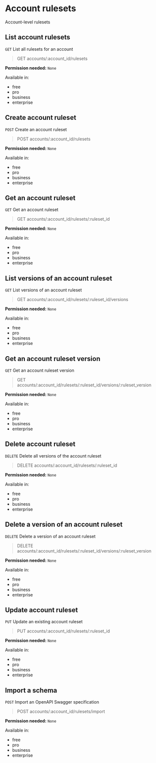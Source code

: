 # Account rulesets

Account-level rulesets

## List account rulesets

`GET` List all rulesets for an account

> GET accounts/:account_id/rulesets

**Permission needed:** `None`

Available in:

* free
* pro
* business
* enterprise


## Create account ruleset

`POST` Create an account ruleset

> POST accounts/:account_id/rulesets

**Permission needed:** `None`

Available in:

* free
* pro
* business
* enterprise


## Get an account ruleset

`GET` Get an account ruleset

> GET accounts/:account_id/rulesets/:ruleset_id

**Permission needed:** `None`

Available in:

* free
* pro
* business
* enterprise


## List versions of an account ruleset

`GET` List versions of an account ruleset

> GET accounts/:account_id/rulesets/:ruleset_id/versions

**Permission needed:** `None`

Available in:

* free
* pro
* business
* enterprise


## Get an account ruleset version

`GET` Get an account ruleset version

> GET accounts/:account_id/rulesets/:ruleset_id/versions/:ruleset_version

**Permission needed:** `None`

Available in:

* free
* pro
* business
* enterprise


## Delete account ruleset

`DELETE` Delete all versions of the account ruleset

> DELETE accounts/:account_id/rulesets/:ruleset_id

**Permission needed:** `None`

Available in:

* free
* pro
* business
* enterprise


## Delete a version of an account ruleset

`DELETE` Delete a version of an account ruleset

> DELETE accounts/:account_id/rulesets/:ruleset_id/versions/:ruleset_version

**Permission needed:** `None`

Available in:

* free
* pro
* business
* enterprise


## Update account ruleset

`PUT` Update an existing account ruleset

> PUT accounts/:account_id/rulesets/:ruleset_id

**Permission needed:** `None`

Available in:

* free
* pro
* business
* enterprise


## Import a schema

`POST` Import an OpenAPI Swagger specification

> POST accounts/:account_id/rulesets/import

**Permission needed:** `None`

Available in:

* free
* pro
* business
* enterprise

